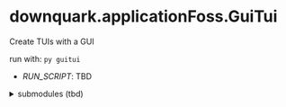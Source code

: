 # downquark.applicationFoss.GuiTui
Create TUIs with a GUI

run with: `py guitui`

- _RUN\_SCRIPT_: TBD

<details><summary> submodules (tbd) </summary>

```
% git submodule update --remote
```

> great reference: (database TUI)
- https://dblab.danvergara.com/
  - https://github.com/danvergara/dblab
  
  - https://github.com/red-data-tools/YouPlot (graphs on terminal)

  - https://www.nngroup.com/articles/ux-mapping-cheat-sheet (diff graph type to think about [ search for: Service Blueprinting ])


to reset
```
rm -rf <SUBMODULES_DIRECTORY> && mkdir <SUBMODULES_DIRECTORY>
rm .gitmodules
rm -rf .git/modules/*
```

to add submodule from scratch (or after a reset):
- See instructions [here](https://github.com/DownQuark-Work/downquark.ventureCore.SubatomicModules/tree/feature/generators/prng#add-submodule-and-define-the-branch-you-want-to-track)
  
  To check out once `.gitmodules` has been added
  `git clone --recursive https://github.com/DownQuark-Work/downquark.ventureCore.SubatomicModules.git`
  `git submodule add https://github.com/DownQuark-Work/downquark.ventureCore.SubatomicModules.git modules/downquark.ventureCore.SubatomicModules`

  </details>